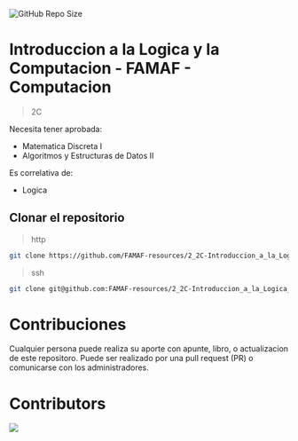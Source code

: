 ![GitHub Repo Size](https://img.shields.io/github/repo-size/FAMAF-resources/2_2C-Introduccion_a_la_Logica_y_la_computacion-FAMAF)

# Introduccion a la Logica y la Computacion - FAMAF - Computacion

> 2C

Necesita tener aprobada:

- Matematica Discreta I
- Algoritmos y Estructuras de Datos II

Es correlativa de:

- Logica

## Clonar el repositorio

> http

```bash
git clone https://github.com/FAMAF-resources/2_2C-Introduccion_a_la_Logica_y_la_computacion-FAMAF.git
```

> ssh

```bash
git clone git@github.com:FAMAF-resources/2_2C-Introduccion_a_la_Logica_y_la_computacion-FAMAF.git
```

# Contribuciones

Cualquier persona puede realiza su aporte con apunte, libro, o actualizacion de este repositoro. Puede ser realizado por una pull request (PR) o comunicarse con los administradores.

# Contributors
<a href="https://github.com/FAMAF-resources/2_2C-Introduccion_a_la_Logica_y_la_computacion-FAMAF/graphs/contributors">
  <img src="https://contrib.rocks/image?repo=FAMAF-resources/2_2C-Introduccion_a_la_Logica_y_la_computacion-FAMAF"/>
</a>
